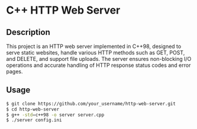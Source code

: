 # C++ HTTP Web Server

## Description
This project is an HTTP web server implemented in C++98, designed to serve static websites, handle various HTTP methods such as GET, POST, and DELETE, and support file uploads. The server ensures non-blocking I/O operations and accurate handling of HTTP response status codes and error pages.

## Usage
```bash
$ git clone https://github.com/your_username/http-web-server.git
$ cd http-web-server
$ g++ -std=c++98 -o server server.cpp
$ ./server config.ini
